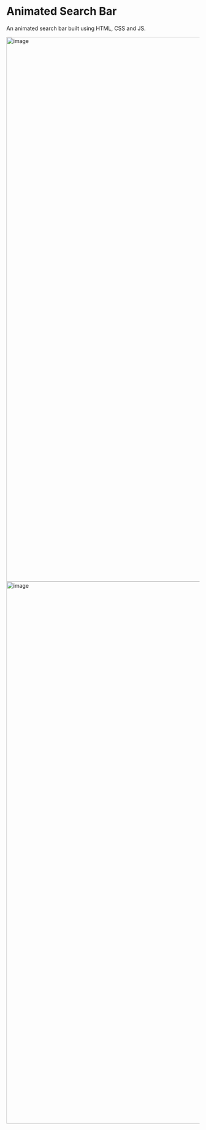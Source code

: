 # Animated Search Bar

An animated search bar built using HTML, CSS and JS. 

<img width="1419" alt="image" src="https://github.com/stephenkettley/animated-search-bar/assets/109079565/8eda3481-b47b-4f0e-8a42-df24d54c12fd">

<img width="1412" alt="image" src="https://github.com/stephenkettley/animated-search-bar/assets/109079565/8a24890e-2678-4734-b32f-faf811c8fa40">


